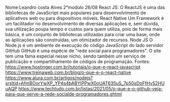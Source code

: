 Nome:Leandro costa Alves
2°modulo 26/08
React JS:
O ReactJS é uma das bibliotecas de JavaScript mais populares para desenvolvimento de
aplicativos web ou para dispositivos móveis.
React Native
Um Framework é um facilitador no desenvolvimento de diversas aplicações e, sem
dúvida, sua utilização poupa tempo e custos para quem utiliza, pois de forma mais
básica, é um conjunto de bibliotecas utilizadas para criar uma base, onde as
aplicações são construídas, um otimizador de recursos.
Node JS
O Node.js é um ambiente de execução do código JavaScript do lado servidor
GitHub
GitHub é uma espécie de "rede social para programadores". O site tem uma fama especial
nesse nicho, sendo também um serviço de publicação e compartilhamento de códigos de
programação.
Fontes:
https://www.hostinger.com.br/tutoriais/o-que-e-react-javascript
https://www.treinaweb.com.br/blog/o-que-e-o-react-native
https://www.alura.com.br/artigos/nodejs?srsltid=AfmBOorYwXP_YP4s4bABYIPPwX0oUAT635uS_7p50xDoFfHvS2HUuAQP
https://www.techtudo.com.br/listas/2021/05/o-que-e-o-github-veja-para-que-serve-a-rede-socialde-programadores.ghtml